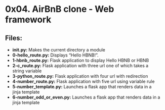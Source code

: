# 0x04. AirBnB clone - Web framework
## Files:
- **__init__.py:** Makes the current directory a module
- **0-hello_route.py:** Displays “Hello HBNB!”.
- **1-hbnb_route.py:** Flask application to display Hello HBNB or HBNB
- **2-c_route.py:** Flask application with three url one of which takes a string variable
- **3-python_route.py:** Flask application with four url with redirection
- **4-number_route.py:** Flask application with five url using variable rule
- **5-number_template.py:** Launches a flask app that renders data in a jinja template
- **6-number_odd_or_even.py:** Launches a flask app that renders data in a jinja template
